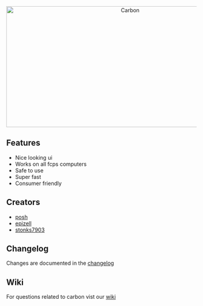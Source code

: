 <div align="center">

<img src="https://socialify.git.ci/ImPosh/Carbon/image?description=1&descriptionEditable=Carbon%20is%20an%20unblocking%20software%20for%20windows%20users%20who%20are%20impacted%20by%20Lightspeed%20systems.&font=Inter&forks=1&issues=1&language=1&logo=https%3A%2F%2Fgithub.com%2FImPosh%2FCarbon%2Fblob%2Fmain%2FMain%2FCarbonLogo-fotor-bg-remover-20230523122211.png%3Fraw%3Dtrue&name=1&owner=1&pattern=Solid&pulls=1&stargazers=1&theme=Dark" alt="Carbon" width="640" height="320" />
 
</div>

## Features

- Nice looking ui
- Works on all fcps computers
- Safe to use
- Super fast
- Consumer friendly

## Creators

- [posh](https://github.com/ImPosh)
- [epizell](https://github.com/Epizell)
- [stonks7903](https://github.com/stonks7903)

## Changelog

Changes are documented in the [changelog](./Changelog.md)

## Wiki

For questions related to carbon vist our [wiki](https://github.com/ImPosh/Carbon/wiki)
